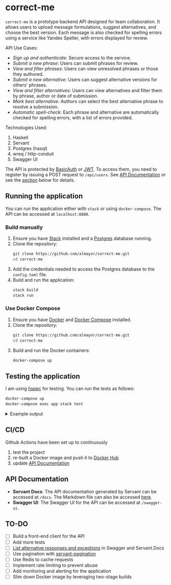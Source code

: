 # correct-me

`correct-me` is a prototype backend API designed for team collaboration. It allows users to upload message formulations, suggest alternatives, and choose the best version. Each message is also checked for spelling errors using a service like Yandex Speller, with errors displayed for review.

API Use Cases:

- *Sign up and authenticate*: Secure access to the service.
- *Submit a new phrase*: Users can submit phrases for review.
- *View and filter phrases*: Users can view unresolved phrases or those they authored.
- *Submit a new alternative*: Users can suggest alternative versions for others' phrases.
- *View and filter alternatives*: Users can view alternatives and filter them by phrase, author or date of submission.
- *Mark best alternative*: Authors can select the best alternative phrase to resolve a submission.
- *Automatic spell-check*: Each phrase and alternative are automatically checked for spelling errors, with a list of errors provided.

Technologies Used:

1. Haskell
2. Servant
3. Postgres (hasql)
4. wreq / http-conduit
5. Swagger UI

The API is protected by [BasicAuth](https://en.wikipedia.org/wiki/Basic_access_authentication) or [JWT](https://jwt.io/). To access them, you need to register by issuing a POST request to `/api/users`. See [API Documentation](docs/api_docs.md) or see the [section](#api-documentation) below for details.

## Running the application

You can run the application either with `stack` or using `docker-compose`. The API can be accessed at `localhost:8080`.

### Build manually

1. Ensure you have [Stack](https://docs.haskellstack.org/en/stable/README/) installed and a [Postgres](https://www.postgresql.org/download/) database running.
2. Clone the repository:
   ```sh
   git clone https://github.com/almayor/correct-me.git
   cd correct-me
   ```
3. Add the credentials needed to access the Postgres database to the `config.toml` file.
4. Build and run the application:
   ```sh
   stack build
   stack run
   ```

### Use Docker Compose

1. Ensure you have [Docker](https://docs.docker.com/get-docker/) and [Docker Compose](https://docs.docker.com/compose/install/) installed.
2. Clone the repository:
   ```sh
   git clone https://github.com/almayor/correct-me.git
   cd correct-me
   ```
3. Build and run the Docker containers:
   ```sh
   docker-compose up
   ```

## Testing the application

I am using [hspec](https://hackage.haskell.org/package/hspec) for testing. You can run the tests as follows:

```sh
docker-compose up
docker-compose exec app stack test
```

<details>
<summary>Example output</summary>
</br><img src="docs/tests_output.svg">
</details>

## CI/CD

Github Actions have been set up to continuously
1. test the project
2. re-built a Docker image and push it to [Docker Hub](https://hub.docker.com/r/almayor/correct-me)
3. update [API Documentation](docs/api_docs.md)

## API Documentation

- **Servant Docs**: The API documentation generated by Servant can be accessed at `/docs`. The Markdown file can also be accessed [here](docs/api_docs.md).
- **Swagger UI**: The Swagger UI for the API can be accessed at `/swagger-ui`.

## TO-DO

- [ ] Build a front-end client for the API
- [ ] Add more tests
- [ ] [List alternative responses and exceptions](https://docs.servant.dev/en/stable/cookbook/uverb/UVerb.html) in Swagger and Servant.Docs
- [ ] Use pagination with [servant-pagination](https://hackage.haskell.org/package/servant-pagination)
- [ ] Use Redis to cache requests
- [ ] Implement rate limiting to prevent abuse
- [ ] Add monitoring and alerting for the application
- [ ] Slim down Docker image by leveraging two-stage builds